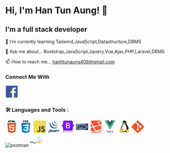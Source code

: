 
# Hi, I'm Han Tun Aung! 👋


##  I'm a full stack developer


🧠 I'm currently learning Tailwind,JavaScript,Datastructure,DBMS

💬 Ask me about... Bootstrap,JavaScript,Jquery,Vue,Ajax,PHP,Laravel,DBMS

📫 How to reach me... hanhtunaung409@gmail.com

###  Connect Me With
<a href="https://www.facebook.com/hanhtunaung.1213894"><img src="https://github.com/devicons/devicon/blob/master/icons/facebook/facebook-original.svg" alt="facebook" width="40" height="40"></a>

### :hammer_and_wrench: Languages and Tools :
<div>
  <img src="https://github.com/devicons/devicon/blob/master/icons/html5/html5-original-wordmark.svg" alt="html" width="40" height="40">
  <img src="https://github.com/devicons/devicon/blob/master/icons/css3/css3-original-wordmark.svg" alt="CSS" width="40" height="40">
  <img src="https://github.com/devicons/devicon/blob/master/icons/javascript/javascript-original.svg" alt="JavaScript" width="40" height="40">
  <img src="https://github.com/devicons/devicon/blob/master/icons/jquery/jquery-original-wordmark.svg" alt="Jquery" width="40" height="40">
  <img src="https://github.com/devicons/devicon/blob/master/icons/bootstrap/bootstrap-original-wordmark.svg" alt="Bootstrap" width="40" height="40">
  <img src="https://github.com/devicons/devicon/blob/master/icons/php/php-original.svg" alt="php" width="40" height="40">
  <img src="https://github.com/devicons/devicon/blob/master/icons/laravel/laravel-plain-wordmark.svg" alt="Laravel" width="40" height="40">
  <img src="https://github.com/devicons/devicon/blob/master/icons/vuejs/vuejs-original-wordmark.svg" alt="Vue" width="40" height="40">
  <img src="https://github.com/devicons/devicon/blob/master/icons/linux/linux-original.svg" alt="linux" width="40" height="40">
  <img src="https://github.com/devicons/devicon/blob/master/icons/git/git-original.svg" alt="github" width="40" height="40">
  <img src="https://github.com/flathub/com.getpostman.Postman/blob/master/logo-mark.svg" alt="postman" width="40" height="40">
  <img src="https://github.com/devicons/devicon/blob/master/icons/mysql/mysql-original-wordmark.svg" alt="MySql" width="40" height="40">
</div>





